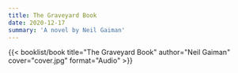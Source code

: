 ```yaml
---
title: The Graveyard Book
date: 2020-12-17
summary: 'A novel by Neil Gaiman'
---
```


{{< booklist/book
title="The Graveyard Book"
author="Neil Gaiman"
cover="cover.jpg"
format="Audio" >}}
